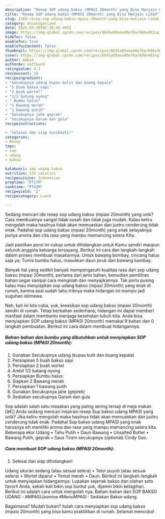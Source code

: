 ```yaml
---
description: "Resep SOP udang bakso (MPASI 20month) yang Bisa Manjain Lidah"
title: "Resep SOP udang bakso (MPASI 20month) yang Bisa Manjain Lidah"
slug: 2269-resep-sop-udang-bakso-mpasi-20month-yang-bisa-manjain-lidah
category: Uncategorized
date: 2022-03-30T02:38:40.495Z
image: https://img-global.cpcdn.com/recipes/8645a89aea40e70a/680x482cq70/sop-udang-bakso-mpasi-20month-foto-resep-utama.jpg
hideToc: false
enableToc: true
enableTocContent: false
thumbnail: https://img-global.cpcdn.com/recipes/8645a89aea40e70a/680x482cq70/sop-udang-bakso-mpasi-20month-foto-resep-utama.jpg
cover: https://img-global.cpcdn.com/recipes/8645a89aea40e70a/680x482cq70/sop-udang-bakso-mpasi-20month-foto-resep-utama.jpg
author: Admin
authorAv: notfound
ratingvalue: 4.1
reviewcount: 10
recipeingredient:
- "Secukupnya udang kupas kulit dan buang kepala"
- "5 buah bakso sapi"
- "2 buah wortel"
- "1/2 batang oyong"
- " Bumbu halus"
- "2 Bawang merah"
- "1 bawang putih"
- "Secukupnya jahe geprek"
- "secukupnya Garam dan gula"
recipeinstructions:

- "Selesai dan siap dinikmati!"
categories:
- Resep
tags:
- sop
- udang
- bakso

katakunci: sop udang bakso 
nutrition: 174 calories
recipecuisine: Indonesian
preptime: "PT17M"
cooktime: "PT42M"
recipeyield: "2"
recipecategory: Lunch

---
```





Sedang mencari ide resep sop udang bakso (mpasi 20month) yang unik? Cara membuatnya sangat tidak susah dan tidak juga mudah. Kalau keliru mengolah maka hasilnya tidak akan memuaskan dan justru cenderung tidak enak. Padahal sop udang bakso (mpasi 20month) yang enak selayaknya punya aroma dan cita rasa yang mampu memancing selera Kita.





Jadi pastikan porsi ini cukup untuk dihidangkan untuk Kamu sendiri maupun seluruh anggota keluarga tersayang. Berikut ini cara dan langkah-langkah dalam proses membuat masakannya. Untuk bawang bombay, cincang halus saja ya; Tumis bumbu halus, masukkan daun jeruk dan bawang bombay.

Banyak hal yang sedikit banyak mempengaruhi kualitas rasa dari sop udang bakso (mpasi 20month), pertama dari jenis bahan, kemudian pemilihan bahan segar sampai cara mengolah dan menyajikannya. Tak perlu pusing kalau mau menyiapkan sop udang bakso (mpasi 20month) yang enak di rumah, karena asal sudah tahu triknya maka hidangan ini mampu jadi suguhan istimewa.






Nah, kali ini kita coba, yuk, kreasikan sop udang bakso (mpasi 20month) sendiri di rumah. Tetap berbahan sederhana, hidangan ini dapat memberi manfaat dalam membantu menjaga kesehatan tubuh kita. Anda bisa menyiapkan SOP udang bakso (MPASI 20month) memakai 9 bahan dan 0 langkah pembuatan. Berikut ini cara dalam membuat hidangannya.

<!--inarticleads1-->

##### Bahan-bahan dan bumbu yang dibutuhkan untuk menyiapkan SOP udang bakso (MPASI 20month):

1. Gunakan Secukupnya udang (kupas kulit dan buang kepala)
1. Persiapkan 5 buah bakso sapi
1. Persiapkan 2 buah wortel
1. Ambil 1/2 batang oyong
1. Persiapkan  Bumbu halus:
1. Siapkan 2 Bawang merah
1. Persiapkan 1 bawang putih
1. Gunakan Secukupnya jahe (geprek)
1. Sediakan secukupnya Garam dan gula


Sop adalah salah satu masakan yang paling sering tersaji di meja makan [â€¦] Anda sedang mencari inspirasi resep Sup bakso udang MPASI yang unik? Jika keliru mengolah maka hasilnya tidak akan memuaskan dan justru cenderung tidak enak. Padahal Sup bakso udang MPASI yang enak harusnya sih memiliki aroma dan rasa yang mampu memancing selera kita. Beberapa ekor Udang • Tahu Putih • Daun Bawang • Unsalted Butter • Bawang Putih, geprak • Saus Tiram secukupnya (optional) Cindy Guo. 

<!--inarticleads2-->

##### Cara membuat SOP udang bakso (MPASI 20month):


1. Selesai dan siap dihidangkan!

Udang ukuran sedang (atau sesuai selera) • Telor puyuh (atau sesuai selera) • Wortel diparut • Tomat merah • Daun. Berikut ini langkah-langkah untuk menyiapkan hidangannya. Lupakan sejenak bakso dan olahan soto favorit Anda, sekali-kali bikin sop buntut yuk, dijamin bikin ketagihan. Berikut ini adalah cara untuk mengolah nya. Bahan-bahan dari SOP BAKSO UDANG - #MPASIJasmine #MenuMPASI : Sediakan Bakso udang. 

Bagaimana? Mudah bukan? Itulah cara menyiapkan sop udang bakso (mpasi 20month) yang bisa kamu praktikkan di rumah. Selamat mencoba!
